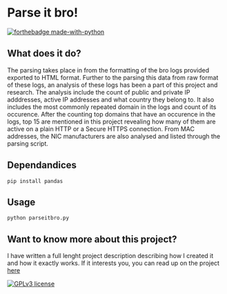 # Parse it bro! 
[![forthebadge made-with-python](http://ForTheBadge.com/images/badges/made-with-python.svg)](https://www.python.org/)

## What does it do?
 The parsing takes place in from the formatting of the bro logs provided exported to HTML format. Further to the parsing this data from raw format of these logs, an analysis of these logs has been a part of this project and research. The analysis include the count of public and private IP adddresses, active IP addresses and what country they belong to. It also includes the most commonly repeated domain in the logs and count of its occurence. After the counting top domains that have an occurence in the logs, top 15 are mentioned in this project revealing how many of them are active on a plain HTTP or a Secure HTTPS connection. From MAC addresses, the NIC manufacturers are also analysed and listed through the parsing script.

## Dependandices

```shell
pip install pandas
```

## Usage
```shell
python parseitbro.py
```

## Want to know more about this project?
I have written a full lenght project description describing how I created it and how it exactly works. If it interests you, you can read up on the project [here](https://smhuda.com/projects/bro-log-parsing-and-analysis)

[![GPLv3 license](https://img.shields.io/badge/License-GPLv3-blue.svg)](http://perso.crans.org/besson/LICENSE.html)
